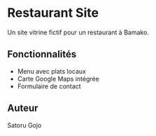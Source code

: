 # Restaurant Site
Un site vitrine fictif pour un restaurant à Bamako.

## Fonctionnalités
- Menu avec plats locaux
- Carte Google Maps intégrée
- Formulaire de contact

## Auteur
Satoru Gojo
